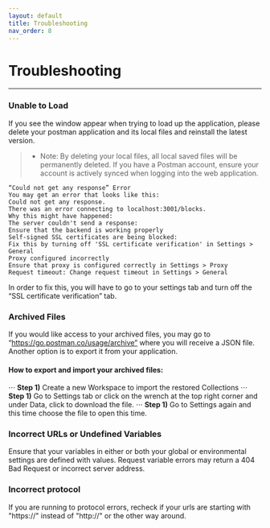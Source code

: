 ```yaml
---
layout: default
title: Troubleshooting
nav_order: 8
---
```


# Troubleshooting
---


### Unable to Load

If you see the window appear when trying to load up the application, please delete your postman application and its local files and reinstall the latest version. 

>* Note: By deleting your local files, all local saved files will be permanently deleted. If you have a Postman account, ensure your account is actively synced when logging into the web application.

```
“Could not get any response” Error
You may get an error that looks like this:
Could not get any response.
There was an error connecting to localhost:3001/blocks.
Why this might have happened:
The server couldn't send a response:
Ensure that the backend is working properly
Self-signed SSL certificates are being blocked:
Fix this by turning off 'SSL certificate verification' in Settings > General
Proxy configured incorrectly
Ensure that proxy is configured correctly in Settings > Proxy
Request timeout: Change request timeout in Settings > General
```

In order to fix this, you will have to go to your settings tab and turn off the “SSL certificate verification” tab.

### Archived Files
If you would like access to your archived files, you may go to “https://go.postman.co/usage/archive” where you will receive a JSON file. Another option is to export it from your application. 

#### How to export and import your archived files:
⋅⋅⋅ **Step 1)** Create a new Workspace to import the restored Collections
⋅⋅⋅ **Step 1)** Go to Settings tab or click on the wrench at the top right corner and under Data, click to download the file.
⋅⋅⋅ **Step 1)** Go to Settings again and this time choose the file to open this time.

### Incorrect URLs or Undefined Variables

Ensure that your variables in either or both your global or environmental settings are defined with values. Request variable errors may return a 404 Bad Request  or incorrect server address.

### Incorrect protocol

If you are running to protocol errors, recheck if your urls are starting with "https://" instead of "http://" or the other way around.
